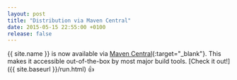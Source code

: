 ```yaml
---
layout: post
title: "Distribution via Maven Central"
date: 2015-05-15 22:55:00 +0100
release: false
---
```


{{ site.name }} is now available via [Maven Central](http://search.maven.org/#search%7Cga%7C1%7Cg%3Acom.thomasjensen.checkstyle.addons%20AND%20a%3Acheckstyle-addons){:target="_blank"}.
This makes it accessible out-of-the-box by most major build tools. [Check it out!]({{ site.baseurl }}/run.html) :+1: